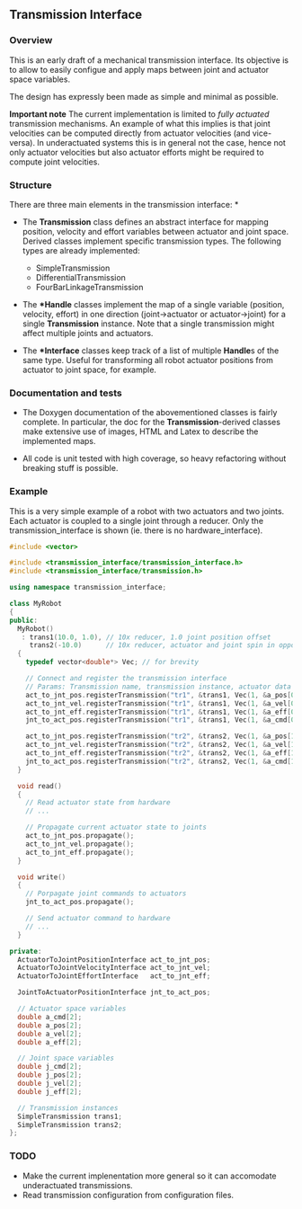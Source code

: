 ## Transmission Interface ##

### Overview ###

This is an early draft of a mechanical transmission interface. Its objective is to allow to easily configue and
apply maps between joint and actuator space variables.

The design has expressly been made as simple and minimal as possible.

**Important note** The current implementation is limited to *fully actuated* transmission mechanisms.
An example of what this implies is that joint velocities can be computed directly from actuator velocities
(and vice-versa). In underactuated systems this is in general not the case, hence not only actuator velocities but
also actuator efforts might be required to compute joint velocities.

### Structure ###

There are three main elements in the transmission interface:
*
  - The **Transmission** class defines an abstract interface for mapping position, velocity and effort variables
    between actuator and joint space. Derived classes implement specific transmission types. The following types
    are already implemented:
      - SimpleTransmission
      - DifferentialTransmission
      - FourBarLinkageTransmission

  - The **\*Handle** classes implement the map of a single variable (position, velocity, effort) in one direction
    (joint->actuator or actuator->joint) for a single **Transmission** instance. Note that a single transmission
    might affect multiple joints and actuators.

  - The **\*Interface** classes keep track of a list of multiple **Handle**s of the same type. Useful for transforming
    all robot actuator positions from actuator to joint space, for example.

### Documentation and tests ###
- The Doxygen documentation of the abovementioned classes is fairly complete. In particular, the doc for the
  **Transmission**-derived classes make extensive use of images, HTML and Latex to describe the implemented maps.

- All code is unit tested with high coverage, so heavy refactoring without breaking stuff is possible.

### Example ###

This is a very simple example of a robot with two actuators and two joints. Each actuator is coupled to a single
joint through a reducer. Only the transmission\_interface is shown (ie. there is no hardware\_interface).

```c++
#include <vector>

#include <transmission_interface/transmission_interface.h>
#include <transmission_interface/transmission.h>

using namespace transmission_interface;

class MyRobot
{
public:
  MyRobot()
   : trans1(10.0, 1.0), // 10x reducer, 1.0 joint position offset
     trans2(-10.0)      // 10x reducer, actuator and joint spin in opposite directions
  {
    typedef vector<double*> Vec; // for brevity

    // Connect and register the transmission interface
    // Params: Transmission name, transmission instance, actuator data vector, joint data vector
    act_to_jnt_pos.registerTransmission("tr1", &trans1, Vec(1, &a_pos[0]), Vec(1, &j_pos[0]));
    act_to_jnt_vel.registerTransmission("tr1", &trans1, Vec(1, &a_vel[0]), Vec(1, &j_vel[0]));
    act_to_jnt_eff.registerTransmission("tr1", &trans1, Vec(1, &a_eff[0]), Vec(1, &j_eff[0]));
    jnt_to_act_pos.registerTransmission("tr1", &trans1, Vec(1, &a_cmd[0]), Vec(1, &j_cmd[0]));

    act_to_jnt_pos.registerTransmission("tr2", &trans2, Vec(1, &a_pos[1]), Vec(1, &j_pos[1]));
    act_to_jnt_vel.registerTransmission("tr2", &trans2, Vec(1, &a_vel[1]), Vec(1, &j_vel[1]));
    act_to_jnt_eff.registerTransmission("tr2", &trans2, Vec(1, &a_eff[1]), Vec(1, &j_eff[1]));
    jnt_to_act_pos.registerTransmission("tr2", &trans2, Vec(1, &a_cmd[1]), Vec(1, &j_cmd[1]));
  }

  void read()
  {
    // Read actuator state from hardware
    // ...

    // Propagate current actuator state to joints
    act_to_jnt_pos.propagate();
    act_to_jnt_vel.propagate();
    act_to_jnt_eff.propagate();
  }

  void write()
  {
    // Porpagate joint commands to actuators
    jnt_to_act_pos.propagate();

    // Send actuator command to hardware
    // ...
  }

private:
  ActuatorToJointPositionInterface act_to_jnt_pos;
  ActuatorToJointVelocityInterface act_to_jnt_vel;
  ActuatorToJointEffortInterface   act_to_jnt_eff;

  JointToActuatorPositionInterface jnt_to_act_pos;

  // Actuator space variables
  double a_cmd[2];
  double a_pos[2];
  double a_vel[2];
  double a_eff[2];

  // Joint space variables
  double j_cmd[2];
  double j_pos[2];
  double j_vel[2];
  double j_eff[2];

  // Transmission instances
  SimpleTransmission trans1;
  SimpleTransmission trans2;
};

```
### TODO ###

- Make the current implenentation more general so it can accomodate underactuated transmissions.
- Read transmission configuration from configuration files.
